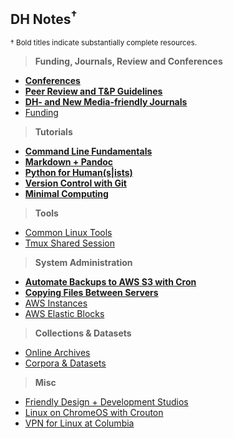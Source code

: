 ## DH Notes<sup>†</sup><sup>
<sup>† Bold titles indicate substantially complete resources.</sup>  

> **Funding, Journals, Review and Conferences**

- **[Conferences](https://github.com/dh-notes/dhnotes/blob/master/pages/conferences.md)**
- **[Peer Review and T&P Guidelines](https://github.com/dh-notes/dhnotes/blob/master/pages/evaluating-digital-work.md)**
- **[DH- and New Media-friendly Journals](https://github.com/xpmethod/dhnotes/blob/master/journals.md)**
- [Funding](https://github.com/achorg/dhfunding/blob/gh-pages/index.md)

> **Tutorials**

- **[Command Line Fundamentals][2]**
- **[Markdown + Pandoc][3]**
- **[Python for Human(s|ists)][1]**
- **[Version Control with Git][4]**
- **[Minimal Computing](https://github.com/dh-notes/dhnotes/blob/master/pages/minimal-computing.md)**


[1]: https://github.com/dh-notes/dhnotes/tree/master/tutorials/python
[2]: https://github.com/dh-notes/dhnotes/blob/master/tutorials/command-line/000-cli.md
[4]: https://github.com/xpmethod/dhnotes/blob/master/cheatsheets/githum.md
[3]: http://programminghistorian.org/lessons/sustainable-authorship-in-plain-text-using-pandoc-and-markdown

> **Tools**

- [Common Linux Tools](https://github.com/dh-notes/dhnotes/blob/master/pages/linux-tools.md)
- [Tmux Shared Session](https://github.com/dh-notes/dhnotes/blob/master/pages/tmux-wemux-cheat.md)

> **System Administration**

- **[Automate Backups to AWS S3 with Cron](https://github.com/dh-notes/dhnotes/blob/master/pages/aws-s3-backup.md)**
- **[Copying Files Between
Servers](https://github.com/dh-notes/dhnotes/blob/master/tutorials/command-line/116-moving-data.md)**
- [AWS Instances](https://github.com/dh-notes/dhnotes/wiki/Launching-an-AWS-instance/_edit)
- [AWS Elastic Blocks](https://github.com/dh-notes/dhnotes/blob/master/pages/aws-elastic-blocks.md)

> **Collections & Datasets**

- [Online Archives](https://github.com/dh-notes/dhnotes/blob/master/pages/online-archives.md)
- [Corpora & Datasets](https://github.com/dh-notes/dhnotes/blob/master/pages/datasets.md)

> **Misc**

- [Friendly Design + Development Studios](https://github.com/xpmethod/dhnotes/blob/master/design.md)
- [Linux on ChromeOS with Crouton](https://github.com/dh-notes/dhnotes/blob/master/pages/chromeos-crouton.md)
- [VPN for Linux at Columbia](https://github.com/dh-notes/dhnotes/blob/master/pages/columbia-linux-vpn.md)
